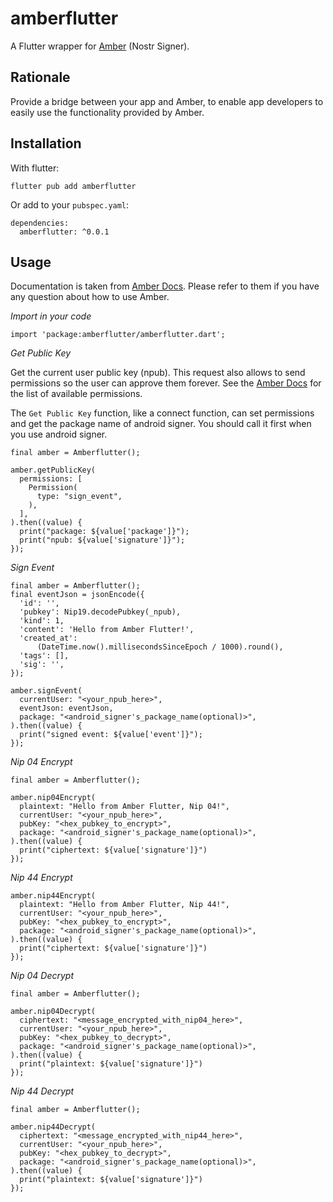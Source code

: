 # amberflutter

A Flutter wrapper for [Amber](https://github.com/greenart7c3/Amber/tree/master) (Nostr Signer).

## Rationale

Provide a bridge between your app and Amber, to enable app developers to easily use the functionality provided by Amber.

## Installation

With flutter:

```
flutter pub add amberflutter
```

Or add to your `pubspec.yaml`:

```
dependencies:
  amberflutter: ^0.0.1
```

## Usage

Documentation is taken from [Amber Docs](https://github.com/greenart7c3/Amber/blob/master/README.md). Please refer to them if you have any question about how to use Amber.

_Import in your code_

```
import 'package:amberflutter/amberflutter.dart';
```

_Get Public Key_

Get the current user public key (npub). This request also allows to send permissions so the user can approve them forever. See the [Amber Docs](https://github.com/greenart7c3/Amber/blob/master/README.md) for the list of available permissions.

The ```Get Public Key``` function, like a connect function, can set permissions and get the package name of android signer. You should call it first when you use android signer.

```
final amber = Amberflutter();

amber.getPublicKey(
  permissions: [
    Permission(
      type: "sign_event",
    ),
  ],
).then((value) {
  print("package: ${value['package']}");
  print("npub: ${value['signature']}");
});
```

_Sign Event_

```
final amber = Amberflutter();
final eventJson = jsonEncode({
  'id': '',
  'pubkey': Nip19.decodePubkey(_npub),
  'kind': 1,
  'content': 'Hello from Amber Flutter!',
  'created_at':
      (DateTime.now().millisecondsSinceEpoch / 1000).round(),
  'tags': [],
  'sig': '',
});

amber.signEvent(
  currentUser: "<your_npub_here>",
  eventJson: eventJson,
  package: "<android_signer's_package_name(optional)>",
).then((value) {
  print("signed event: ${value['event']}");
});
```

_Nip 04 Encrypt_

```
final amber = Amberflutter();

amber.nip04Encrypt(
  plaintext: "Hello from Amber Flutter, Nip 04!",
  currentUser: "<your_npub_here>",
  pubKey: "<hex_pubkey_to_encrypt>",
  package: "<android_signer's_package_name(optional)>",
).then((value) {
  print("ciphertext: ${value['signature']}")
});
```

_Nip 44 Encrypt_

```
amber.nip44Encrypt(
  plaintext: "Hello from Amber Flutter, Nip 44!",
  currentUser: "<your_npub_here>",
  pubKey: "<hex_pubkey_to_encrypt>",
  package: "<android_signer's_package_name(optional)>",
).then((value) {
  print("ciphertext: ${value['signature']}")
});
```

_Nip 04 Decrypt_

```
final amber = Amberflutter();

amber.nip04Decrypt(
  ciphertext: "<message_encrypted_with_nip04_here>",
  currentUser: "<your_npub_here>",
  pubKey: "<hex_pubkey_to_decrypt>",
  package: "<android_signer's_package_name(optional)>",
).then((value) {
  print("plaintext: ${value['signature']}")
});
```

_Nip 44 Decrypt_

```
final amber = Amberflutter();

amber.nip44Decrypt(
  ciphertext: "<message_encrypted_with_nip44_here>",
  currentUser: "<your_npub_here>",
  pubKey: "<hex_pubkey_to_decrypt>",
  package: "<android_signer's_package_name(optional)>",
).then((value) {
  print("plaintext: ${value['signature']}")
});
```
